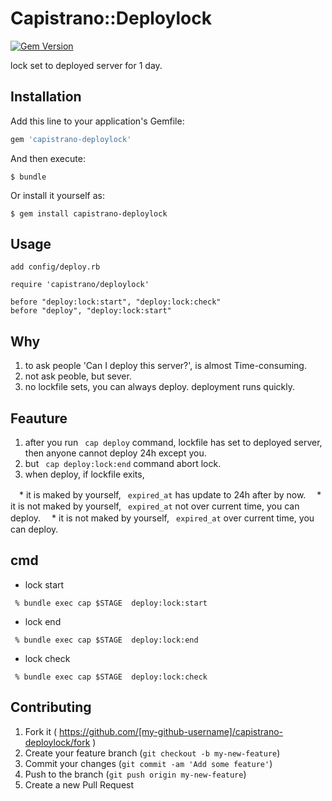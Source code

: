 # Capistrano::Deploylock

[![Gem Version](https://badge.fury.io/rb/capistrano-deploylock.svg)](http://badge.fury.io/rb/capistrano-deploylock)

lock set to deployed server for 1 day.

## Installation

Add this line to your application's Gemfile:

```ruby
gem 'capistrano-deploylock'
```

And then execute:

    $ bundle

Or install it yourself as:

    $ gem install capistrano-deploylock

## Usage

    add config/deploy.rb

    require 'capistrano/deploylock'

~~~
before "deploy:lock:start", "deploy:lock:check"
before "deploy", "deploy:lock:start"
~~~

## Why
1. to ask people 'Can I deploy this server?', is almost Time-consuming.
1. not ask peoble, but sever.
1. no lockfile sets, you can always deploy. deployment runs quickly.

## Feauture
1. after you run `` cap deploy`` command, lockfile has set to deployed server, then anyone cannot deploy 24h except you.
1. but `` cap deploy:lock:end`` command abort lock.
1. when deploy, if lockfile exits, 

　* it is maked by yourself,  `` expired_at`` has update to 24h after by now.
　* it is not maked by yourself, `` expired_at`` not over current time, you can deploy.
　* it is not maked by yourself, `` expired_at`` over current time, you can deploy.


## cmd 

* lock start

~~~
 % bundle exec cap $STAGE  deploy:lock:start
~~~

* lock end

~~~
 % bundle exec cap $STAGE  deploy:lock:end
~~~

* lock check

~~~
 % bundle exec cap $STAGE  deploy:lock:check
~~~



## Contributing

1. Fork it ( https://github.com/[my-github-username]/capistrano-deploylock/fork )
2. Create your feature branch (`git checkout -b my-new-feature`)
3. Commit your changes (`git commit -am 'Add some feature'`)
4. Push to the branch (`git push origin my-new-feature`)
5. Create a new Pull Request
